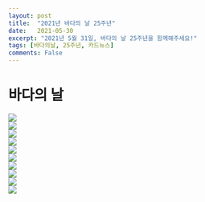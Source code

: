 ```yaml
---
layout: post
title:  "2021년 바다의 날 25주년"
date:   2021-05-30
excerpt: "2021년 5월 31일, 바다의 날 25주년을 함께해주세요!"
tags: [바다의날, 25주년, 카드뉴스]
comments: False
---
```

# 바다의 날
<img src="/assets/img/바다의날/001.jpg"><br>
<img src="/assets/img/바다의날/002.jpg"><br>
<img src="/assets/img/바다의날/003.jpg"><br>
<img src="/assets/img/바다의날/004.jpg"><br>
<img src="/assets/img/바다의날/005.jpg"><br>
<img src="/assets/img/바다의날/006.jpg"><br>
<img src="/assets/img/바다의날/007.jpg"><br>
<img src="/assets/img/바다의날/008.jpg"><br>
<img src="/assets/img/바다의날/009.jpg"><br>
<img src="/assets/img/바다의날/010.jpg"><br>